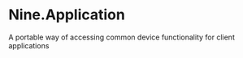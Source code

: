 # Nine.Application

A portable way of accessing common device functionality for client applications
